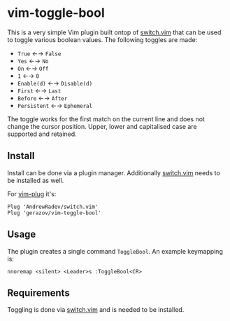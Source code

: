 # vim-toggle-bool

This is a very simple Vim plugin built ontop of [switch.vim](https://github.com/AndrewRadev/switch.vim) that can be used to toggle various boolean values. The following toggles are made: 
- `True` ←→ `False`
- `Yes` ←→ `No`
- `On` ←→ `Off`
- `1` ←→ `0`
- `Enable(d)` ←→ `Disable(d)`
- `First` ←→ `Last`
- `Before` ←→ `After`
- `Persistent` ←→ `Ephemeral`

The toggle works for the first match on the current line and does not change the cursor position. Upper, lower and capitalised case are supported and retained.

## Install

Install can be done via a plugin manager. Additionally [switch.vim](https://github.com/AndrewRadev/switch.vim) needs to be installed as well.

For [vim-plug](https://github.com/junegunn/vim-plug) it's:

```vim
Plug 'AndrewRadev/switch.vim'
Plug 'gerazov/vim-toggle-bool'
```

## Usage

The plugin creates a single command `ToggleBool`. An example keymapping is:

```vim
nnoremap <silent> <Leader>s :ToggleBool<CR>
```

## Requirements 

Toggling is done via [switch.vim](https://github.com/AndrewRadev/switch.vim) and is needed to be installed.
